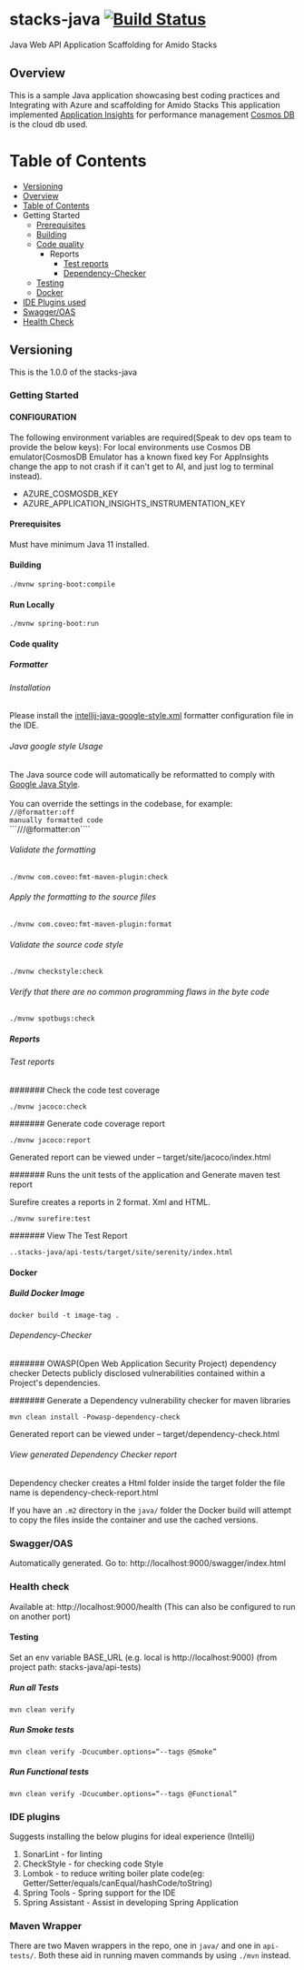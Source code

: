 # stacks-java [![Build Status](https://dev.azure.com/amido-dev/Amido-Stacks/_apis/build/status/amido-stacks-java-springboot-aks?branchName=master)](https://dev.azure.com/amido-dev/Amido-Stacks/_build/latest?definitionId=101&branchName=master)
Java Web API Application Scaffolding for Amido Stacks

## Overview
This is a sample Java application showcasing
best coding practices and Integrating with Azure and scaffolding for Amido Stacks
This application implemented [Application Insights](https://docs.microsoft.com/en-us/azure/azure-monitor/app/app-insights-overview) for performance management
[Cosmos DB](https://docs.microsoft.com/en-us/azure/cosmos-db/introduction) is the cloud db used. 


# Table of Contents

 - [Versioning](#versioning)
 - [Overview](#overview)
 - [Table of Contents](#table-of-contents)
 - Getting Started
   - [Prerequisites](#prerequisites)
   - [Building](#building)
   - [Code quality](#code-quality)
        - Reports
            - [Test reports](#test-reports)
            - [Dependency-Checker](#dependency-check)
   - [Testing](#testing)
   - [Docker](#docker)
 - [IDE Plugins used](#ide-plugins-used)
 - [Swagger/OAS](#swagger-oas) 
 - [Health Check](#health-check)

## Versioning

This is the 1.0.0 of the stacks-java

### Getting Started

#### CONFIGURATION

The following environment variables are required(Speak to dev ops team to provide the below keys):
For local environments use Cosmos DB emulator(CosmosDB Emulator has a known fixed key
For AppInsights change the app to not crash if it can't get to AI, and just log to terminal instead).

- AZURE_COSMOSDB_KEY
- AZURE_APPLICATION_INSIGHTS_INSTRUMENTATION_KEY

#### Prerequisites

Must have minimum Java 11 installed. 

#### Building
```
./mvnw spring-boot:compile
```

#### Run Locally
```
./mvnw spring-boot:run
```

#### Code quality

##### Formatter

###### Installation
Please install the [intellij-java-google-style.xml](../tools/formatter/intellij-java-google-style.xml) formatter configuration file in the IDE.

###### Java google style Usage
The Java source code will automatically be reformatted to comply with [Google Java Style](https://google.github.io/styleguide/javaguide.html). <br /><br />
You can override the settings in the codebase, for example:<br />
```//@formatter:off```<br />
```manually formatted code```<br />
```///@formatter:on````<br />

###### Validate the formatting
```
./mvnw com.coveo:fmt-maven-plugin:check
```

###### Apply the formatting to the source files
```
./mvnw com.coveo:fmt-maven-plugin:format
```

###### Validate the source code style
```
./mvnw checkstyle:check
```

###### Verify that there are no common programming flaws in the byte code
```
./mvnw spotbugs:check
```

##### Reports

###### Test reports

####### Check the code test coverage
```
./mvnw jacoco:check
```

####### Generate code coverage report
```
./mvnw jacoco:report
```

Generated report can be viewed under – target/site/jacoco/index.html
 
####### Runs the unit tests of the application and Generate maven test report
 
Surefire creates a reports in 2 format. Xml and HTML.
 ```
 ./mvnw surefire:test
 ```
 
####### View The Test Report
```
..stacks-java/api-tests/target/site/serenity/index.html
```
 
#### Docker
 
##### Build Docker Image
```
docker build -t image-tag .
```

###### Dependency-Checker

####### OWASP(Open Web Application Security Project) dependency checker 
Detects publicly disclosed vulnerabilities contained within a Project's 
dependencies.

####### Generate a Dependency vulnerability checker for maven libraries
```
mvn clean install -Powasp-dependency-check
```

Generated report can be viewed under – target/dependency-check.html

###### View generated Dependency Checker report
Dependency checker creates a Html folder inside the target folder 
the file name is dependency-check-report.html

If you have an `.m2` directory in the `java/` folder the Docker build will
attempt to copy the files inside the container and use the cached versions.

### Swagger/OAS

Automatically generated. Go to: http://localhost:9000/swagger/index.html

### Health check

Available at: http://localhost:9000/health
(This can also be configured to run on another port)

#### Testing

Set an env variable BASE_URL (e.g. local is http://localhost:9000) 
(from project path: stacks-java/api-tests)

##### Run all Tests
```
mvn clean verify
```

##### Run Smoke tests
```
mvn clean verify -Dcucumber.options=“--tags @Smoke”
```

##### Run Functional tests
```
mvn clean verify -Dcucumber.options=“--tags @Functional”
```
 
### IDE plugins
 
Suggests installing the below plugins for ideal experience (Intellij)
1. SonarLint - for linting
2. CheckStyle - for checking code Style
3. Lombok - to reduce writing boiler plate code(eg: Getter/Setter/equals/canEqual/hashCode/toString)
4. Spring Tools - Spring support for the IDE
5. Spring Assistant - Assist in developing Spring Application

### Maven Wrapper

There are two Maven wrappers in the repo, one in `java/` and one in `api-tests/`.
Both these aid in running maven commands by using `./mvn` instead.
